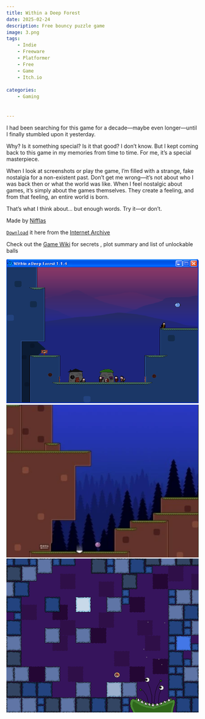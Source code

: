 ```yaml
---
title: Within a Deep Forest
date: 2025-02-24
description: Free bouncy puzzle game
image: 3.png
tags:
    - Indie
    - Freeware
    - Platformer
    - Free
    - Game
    - Itch.io

categories:
    - Gaming


---
```


I had been searching for this game for a decade—maybe even longer—until I finally stumbled upon it yesterday.

Why? Is it something special? Is it that good? I don’t know. But I kept coming back to this game in my memories from time to time. For me, it’s a special masterpiece.

When I look at screenshots or play the game, I’m filled with a strange, fake nostalgia for a non-existent past. Don’t get me wrong—it’s not about who I was back then or what the world was like. When I feel nostalgic about games, it’s simply about the games themselves. They create a feeling, and from that feeling, an entire world is born.

That’s what I think about... but enough words. Try it—or don’t.

Made by [Nifflas](https://nifflas.itch.io/)

[`Download`](https://archive.org/details/Within_a_Deep_Forest/) it here from the [Internet Archive](https://archive.org/details/Within_a_Deep_Forest/)

Check out the [Game Wiki](https://nifflas.fandom.com/wiki/Within_a_Deep_Forest) for secrets , plot summary and list of unlockable balls

![](1.png)
![](2.png)
![](4.png)
